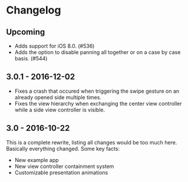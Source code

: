 # Changelog

## Upcoming

* Adds support for iOS 8.0. (#536)
* Adds the option to disable panning all together or on a case by case basis. (#544)


## 3.0.1 - 2016-12-02

* Fixes a crash that occured when triggering the swipe gesture on an already opened side multiple times.
* Fixes the view hierarchy when exchanging the center view controller while a side view controller is visible.


## 3.0 - 2016-10-22

This is a complete rewrite, listing all changes would be too much here. Basically everything changed. Some key facts:

* New example app
* New view controller containment system
* Customizable presentation animations
